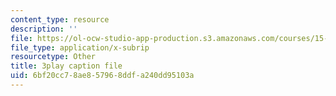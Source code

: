 ```yaml
---
content_type: resource
description: ''
file: https://ol-ocw-studio-app-production.s3.amazonaws.com/courses/15-s12-blockchain-and-money-fall-2018/6bf20cc78ae857968ddfa240dd95103a_uNqMBBbb6UI.vtt
file_type: application/x-subrip
resourcetype: Other
title: 3play caption file
uid: 6bf20cc7-8ae8-5796-8ddf-a240dd95103a
---
```

